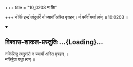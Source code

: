 +++
title = "10_0203 न कि"

+++
न꣡ कि꣢ इन्द्र꣣ त्व꣡दुत्त꣢꣯रं꣣ न꣡ ज्यायो꣢꣯ अस्ति वृत्रहन्। न꣢ क्ये꣣वं꣢꣫ यथा꣣ त्व꣢म् ॥ 10:0203 ॥

<div class="js_include" newlevelforh1="2" title="विश्वास-शाकल-प्रस्तुतिः" unfilled url="/vedAH_Rk/shAkalam/saMhitA/vishvAsa-prastutiH/04/030/01_nakirindra_tvaduttaro.md">
<details open><summary><h2>विश्वास-शाकल-प्रस्तुतिः ...{Loading}...</h2></summary>


नकि॑रिन्द्र॒ त्वदुत्त॑रो॒ न ज्यायाँ॑ अस्ति वृत्रहन् ।  
नकि॑रे॒वा यथा॒ त्वम् ॥

</details>
</div>